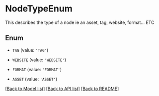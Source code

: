 # NodeTypeEnum

This describes the type of a node ie an asset, tag, website, format... ETC

## Enum

* `TAG` (value: `'TAG'`)

* `WEBSITE` (value: `'WEBSITE'`)

* `FORMAT` (value: `'FORMAT'`)

* `ASSET` (value: `'ASSET'`)

[[Back to Model list]](../README.md#documentation-for-models) [[Back to API list]](../README.md#documentation-for-api-endpoints) [[Back to README]](../README.md)


